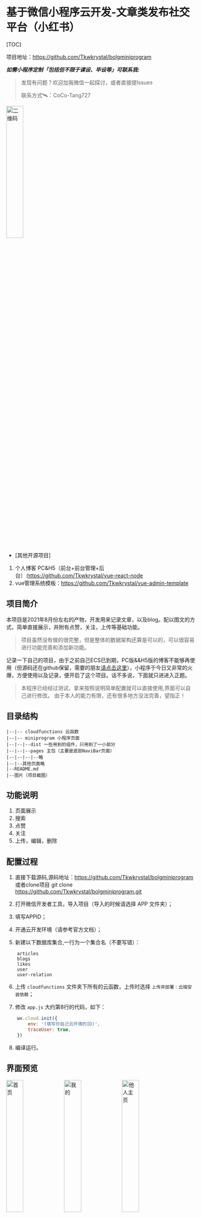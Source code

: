 # 基于微信小程序云开发-文章类发布社交平台（小红书）
[TOC]

项目地址：https://github.com/Tkwkrystal/bolgminiprogram


***如需小程序定制「包括但不限于课设、毕设等」可联系我:***

> 发现有问题？欢迎加我微信一起探讨，或者直接提Issues
> 
> 联系方式🛰️：CoCo-Tang727

<img src="https://img-blog.csdnimg.cn/17ec29de8318457fa84a96dc96eb5ca6.png?x-oss-process=image/watermark,type_ZHJvaWRzYW5zZmFsbGJhY2s,shadow_50,text_Q1NETiBAS3J5c3RhbC1Db29s,size_20,color_FFFFFF,t_70,g_se,x_16#pic_center" width="30%" alt="二维码"></img>

- [其他开源项目]

1. 个人博客 PC&H5（前台+前台管理+后台）:https://github.com/Tkwkrystal/vue-react-node
2. vue管理系统模板：https://github.com/Tkwkrystal/vue-admin-template


## 项目简介

本项目是2021年8月份左右的产物，开发用来记录文章，以及blog。配以图文的方式，简单直接展示，并附有点赞，关注，上传等基础功能。

> 项目虽然没有做的很完整，但是整体的数据架构还算是可以的，可以很容易进行功能完善和添加新功能。

记录一下自己的项目，由于之前自己ECS已到期，PC版&&H5版的博客不能够再使用（但源码还在github保留，需要的朋友[请点击这里](https://github.com/Tkwkrystal/vue-react-node)），小程序于今日又非常的火爆，方便使用以及记录，便开启了这个项目。话不多说，下面就只进进入正题。

> 本程序已经经过测试，拿来按照说明简单配置就可以直接使用,界面可以自己进行修改。
由于本人的能力有限，还有很多地方没法完善，望指正！

## 目录结构

```
|--|-- cloudfunctions 云函数
|--|-- miniprogram 小程序页面
|--|--|--dist 一些用到的组件，只用到了一小部分
|--|--|--pages 主包（主要是底部NaviBar页面）
|--|--|--|--略
|--|--其他页面略
|--README.md
|--图片（项目截图）
```

## 功能说明

1. 页面展示
2. 搜索
3. 点赞
4. 关注
5. 上传，编辑，删除


## 配置过程

1. 直接下载源码,源码地址：https://github.com/Tkwkrystal/bolgminiprogram
或者clone项目 git clone https://github.com/Tkwkrystal/bolgminiprogram.git

2. 打开微信开发者工具，导入项目（导入的时候请选择 APP 文件夹）；

3. 填写APPID；

4. 开通云开发环境（请参考官方文档）；

5. 新建以下数据库集合,一行为一个集合名（不要写错）：

```
    articles
    blogs
    likes
    user
    user-relation
```


6. 上传 `cloudfunctions` 文件夹下所有的云函数，上传时选择 `上传并部署：云端安装依赖`；

7. 修改 `app.js` 大约第8行的代码，如下：

```javascript
    wx.cloud.init({
        env: '(填写你自己云环境的ID)',
        traceUser: true,
    })
```

8. 编译运行。

## 界面预览

<img src="https://img-blog.csdnimg.cn/aa30476e0afa46488a0819b958381f20.png?x-oss-process=image/watermark,type_ZHJvaWRzYW5zZmFsbGJhY2s,shadow_50,text_Q1NETiBAS3J5c3RhbC1Db29s,size_20,color_FFFFFF,t_70,g_se,x_16#pic_center" style="" width = "30%" alt="首页" align=left>
<img src="https://img-blog.csdnimg.cn/2f5e74bd8a944864a793ea504af956ba.png?x-oss-process=image/watermark,type_ZHJvaWRzYW5zZmFsbGJhY2s,shadow_50,text_Q1NETiBAS3J5c3RhbC1Db29s,size_20,color_FFFFFF,t_70,g_se,x_16#pic_center" width = "30%" alt="我的" align=left>
<img src="https://img-blog.csdnimg.cn/506fb57b0194418aad1b27cea8a97120.png?x-oss-process=image/watermark,type_ZHJvaWRzYW5zZmFsbGJhY2s,shadow_50,text_Q1NETiBAS3J5c3RhbC1Db29s,size_20,color_FFFFFF,t_70,g_se,x_16#pic_center" width = "30%" alt="他人主页" align=left>
<img src="https://img-blog.csdnimg.cn/08ccb0b348f54e109f55c47a238cb0ae.png?x-oss-process=image/watermark,type_ZHJvaWRzYW5zZmFsbGJhY2s,shadow_50,text_Q1NETiBAS3J5c3RhbC1Db29s,size_20,color_FFFFFF,t_70,g_se,x_16#pic_center" width = "30%" alt="搜索" align=left>
<img src="https://img-blog.csdnimg.cn/90d8eb9c70694519a37c50130051bea6.png?x-oss-process=image/watermark,type_ZHJvaWRzYW5zZmFsbGJhY2s,shadow_50,text_Q1NETiBAS3J5c3RhbC1Db29s,size_20,color_FFFFFF,t_70,g_se,x_16#pic_center" width = "30%" alt="详情" align=left>
<img src="https://img-blog.csdnimg.cn/5533ee77e5e04903a81952d774840bd5.png?x-oss-process=image/watermark,type_ZHJvaWRzYW5zZmFsbGJhY2s,shadow_50,text_Q1NETiBAS3J5c3RhbC1Db29s,size_20,color_FFFFFF,t_70,g_se,x_16#pic_center" width = "30%" alt="上传" >



## 参考文档

- [个人开发详细文档介绍](https://blog.csdn.net/qq_39868515/article/details/120011469)

- [云开发文档](https://developers.weixin.qq.com/miniprogram/dev/wxcloud/basis/getting-started.html)


# sketch原型设计
<img src="https://img-blog.csdnimg.cn/a73440e8c1044df983e7b2bfe6ffdc3e.png?x-oss-process=image/watermark,type_ZHJvaWRzYW5zZmFsbGJhY2s,shadow_50,text_Q1NETiBAS3J5c3RhbC1Db29s,size_20,color_FFFFFF,t_70,g_se,x_16#pic_center"></img>

## 结语

我已将全部资源上传至git，如果你觉得对您有一点点帮助，您可以给我点一个start，或者赞赏我，感谢！

<img src="https://img-blog.csdnimg.cn/b7aa87a2659c4c069d6b74ae79a2dac8.jpg?x-oss-process=image/watermark,type_ZHJvaWRzYW5zZmFsbGJhY2s,shadow_50,text_Q1NETiBAS3J5c3RhbC1Db29s,size_20,color_FFFFFF,t_70,g_se,x_16#pic_center" width="400" height="400"/>

## 作者

by author CoCo-Tang727 
2021.09.02











